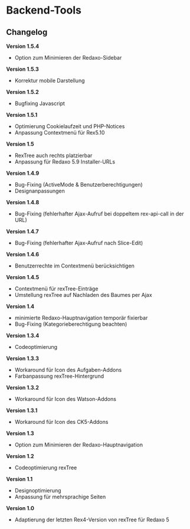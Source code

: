 ﻿Backend-Tools
=============

Changelog
---------
<b>Version 1.5.4</b>
- Option zum Minimieren der Redaxo-Sidebar

<b>Version 1.5.3</b>
- Korrektur mobile Darstellung

<b>Version 1.5.2</b>
- Bugfixing Javascript

<b>Version 1.5.1</b>
- Optimierung Cookielaufzeit und PHP-Notices
- Anpassung Contextmenü für Rex5.10

<b>Version 1.5</b>
- RexTree auch rechts platzierbar
- Anpassung für Redaxo 5.9 Installer-URLs

<b>Version 1.4.9</b>
- Bug-Fixing (ActiveMode & Benutzerberechtigungen)
- Designanpassungen

<b>Version 1.4.8</b>
- Bug-Fixing (fehlerhafter Ajax-Aufruf bei doppeltem rex-api-call in der URL)

<b>Version 1.4.7</b>
- Bug-Fixing (fehlerhafter Ajax-Aufruf nach Slice-Edit)

<b>Version 1.4.6</b>
- Benutzerrechte im Contextmenü berücksichtigen

<b>Version 1.4.5</b>
- Contextmenü für rexTree-Einträge
- Umstellung rexTree auf Nachladen des Baumes per Ajax

<b>Version 1.4</b>
- minimierte Redaxo-Hauptnavigation temporär fixierbar
- Bug-Fixing (Kategorieberechtigung beachten)

<b>Version 1.3.4</b>
- Codeoptimierung

<b>Version 1.3.3</b>
- Workaround für Icon des Aufgaben-Addons
- Farbanpassung rexTree-Hintergrund

<b>Version 1.3.2</b>
- Workaround für Icon des Watson-Addons

<b>Version 1.3.1</b>
- Workaround für Icon des CK5-Addons

<b>Version 1.3</b>
- Option zum Minimieren der Redaxo-Hauptnavigation

<b>Version 1.2</b>
- Codeoptimierung rexTree

<b>Version 1.1</b>
- Designoptimierung
- Anpassung für mehrsprachige Seiten

<b>Version 1.0</b>
- Adaptierung der letzten Rex4-Version von rexTree für Redaxo 5